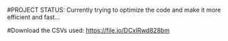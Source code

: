 #PROJECT STATUS: Currently trying to optimize the code and make it more efficient and fast...


#Download the CSVs used: https://file.io/DCxlRwd828bm

